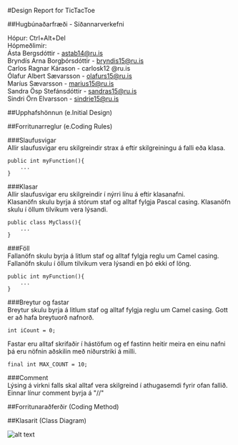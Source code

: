 #Design Report for TicTacToe

##Hugbúnaðarfræði - Síðannarverkefni

Hópur: Ctrl+Alt+Del <br />
Hópmeðlimir:<br />
Ásta Bergsdóttir - astab14@ru.is  <br />
Bryndís Arna Borgþórsdóttir - bryndis15@ru.is <br />
Carlos Ragnar Kárason - carlosk12 @ru.is  <br />
Ólafur Albert Sævarsson - olafurs15@ru.is  <br />
Maríus Sævarsson - marius15@ru.is  <br />
Sandra Ösp Stefánsdóttir - sandras15@ru.is  <br />
Sindri Örn Elvarsson - sindrie15@ru.is  <br />

##Upphafshönnun (e.Initial Design) <br />

##Forritunarreglur (e.Coding Rules) <br />

###Slaufusvigar<br />
Allir slaufusvigar eru skilgreindir strax á eftir skilgreiningu á falli eða klasa.

    public int myFunction(){
        ...
    }

###Klasar <br />
Allir slaufusvigar eru skilgreindir í nýrri línu á eftir klasanafni. <br />
Klasanöfn skulu byrja á stórum staf og alltaf fylgja Pascal casing. Klasanöfn skulu í öllum tilvikum vera lýsandi. <br />

    public class MyClass(){
        ...
    }

###Föll <br />
Fallanöfn skulu byrja á litlum staf og alltaf fylgja reglu um Camel casing. Fallanöfn skulu í öllum tilvikum vera lýsandi en þó ekki of löng. <br />
  
    public int myFunction(){
        ...
    }


###Breytur og fastar <br />
Breytur skulu byrja á litlum staf og alltaf fylgja reglu um Camel casing. Gott er að hafa breytuorð nafnorð. <br />

    int iCount = 0;


Fastar eru alltaf skrifaðir í hástöfum og ef fastinn heitir meira en einu nafni þá eru nöfnin aðskilin með niðurstriki á milli. 

    final int MAX_COUNT = 10;

###Comment <br/>
Lýsing  á virkni falls skal alltaf vera skilgreind í athugasemdi fyrir ofan fallið. <br />
Einnar línur comment byrja á "//"


##Forritunaraðferðir (Coding Method)

##Klasarit (Class Diagram)


![alt text](https://github.com/KontrolAltDelete/TicTacToe/blob/master/docs/images/Tictactoeclassdiagram.JPG)



